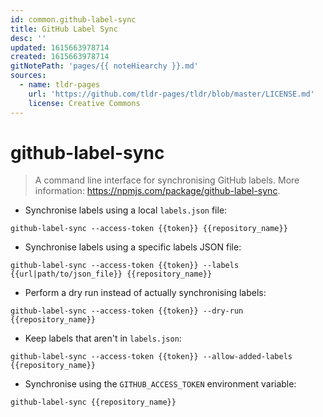 ```yaml
---
id: common.github-label-sync
title: GitHub Label Sync
desc: ''
updated: 1615663978714
created: 1615663978714
gitNotePath: 'pages/{{ noteHiearchy }}.md'
sources:
  - name: tldr-pages
    url: 'https://github.com/tldr-pages/tldr/blob/master/LICENSE.md'
    license: Creative Commons
---
```

# github-label-sync

> A command line interface for synchronising GitHub labels.
> More information: <https://npmjs.com/package/github-label-sync>.

- Synchronise labels using a local `labels.json` file:

`github-label-sync --access-token {{token}} {{repository_name}}`

- Synchronise labels using a specific labels JSON file:

`github-label-sync --access-token {{token}} --labels {{url|path/to/json_file}} {{repository_name}}`

- Perform a dry run instead of actually synchronising labels:

`github-label-sync --access-token {{token}} --dry-run {{repository_name}}`

- Keep labels that aren't in `labels.json`:

`github-label-sync --access-token {{token}} --allow-added-labels {{repository_name}}`

- Synchronise using the `GITHUB_ACCESS_TOKEN` environment variable:

`github-label-sync {{repository_name}}`

